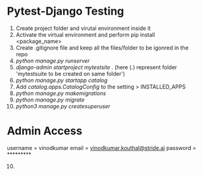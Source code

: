 # Pytest-Django Testing

1. Create project folder and virutal environment inside it
2. Activate the virtual environment and perform pip install <package_name>
3. Create .gitignore file and keep all the files/folder to be igonred in the repo
4. *python manage.py runserver*
4. *django-admin startproject mytestsite .*  (here (.) represent folder 'mytestsuite to be created on same folder')
5. *python manage.py startapp catalog*
6. Add *catalog.apps.CatalogConfig* to the setting > INSTALLED_APPS
7. *python manage.py makemigrations*
8. *python manage.py migrate*
9. *python3 manage.py createsuperuser*

# Admin Access
username = vinodkumar
email = vinodkumar.kouthal@stride.ai
password = *********

10. 
